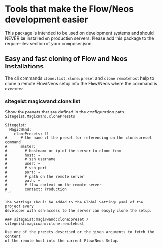 # Tools that make the Flow/Neos development easier 

This package is intended to be used on development systems and should NEVER be 
installed on production servers. Please add this package to the require-dev 
section of your composer.json.

## Easy and fast cloning of Flow and Neos Installations

The cli commands `clone:list`, `clone:preset` and `clone:remotehost` help to 
clone a remote Flow/Neos setup into the Flow/Neos where the command is executed.

### sitegeist:magicwand:clone:list 

Show the presets that are defined in the configuration path. `Sitegeist.MagicWand.clonePresets` 

````
Sitegeist:
  MagicWand:
    clonePresets: []
#      # the name of the preset for referencing on the clone:preset command
#      master: 
#        # hostname or ip of the server to clone from
#        host: ~
#        # ssh username 
#        user: ~
#        # ssh port
#        port: ~
#        # path on the remote server
#        path: ~
#        # flow-context on the remote server  
#        context: Production
```

The Settings should be added to the Global Settings.yaml of the project every 
developer with ssh-access to the server can easyly clone the setup.

### sitegeist:magicwand:clone:preset / sitegeist:magicwand:clone:remotehost

Use one of the presets described or the given arguments to fetch the content 
of the remote host into the current Flow/Neos Setup. 
